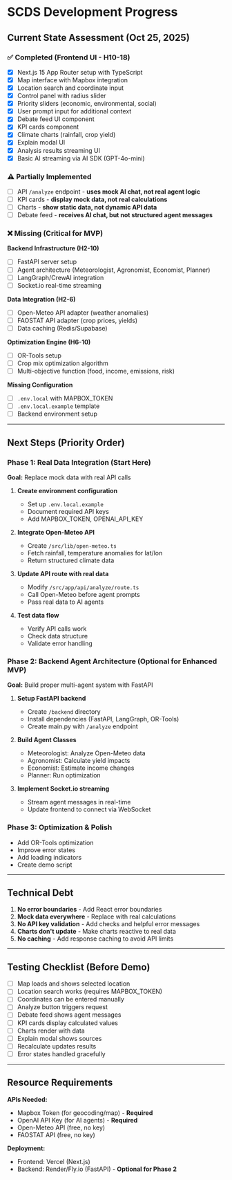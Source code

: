# SCDS Development Progress

## Current State Assessment (Oct 25, 2025)

### ✅ Completed (Frontend UI - H10-18)
- [x] Next.js 15 App Router setup with TypeScript
- [x] Map interface with Mapbox integration
- [x] Location search and coordinate input
- [x] Control panel with radius slider
- [x] Priority sliders (economic, environmental, social)
- [x] User prompt input for additional context
- [x] Debate feed UI component
- [x] KPI cards component
- [x] Climate charts (rainfall, crop yield)
- [x] Explain modal UI
- [x] Analysis results streaming UI
- [x] Basic AI streaming via AI SDK (GPT-4o-mini)

### ⚠️ Partially Implemented
- [ ] API `/analyze` endpoint - **uses mock AI chat, not real agent logic**
- [ ] KPI cards - **display mock data, not real calculations**
- [ ] Charts - **show static data, not dynamic API data**
- [ ] Debate feed - **receives AI chat, but not structured agent messages**

### ❌ Missing (Critical for MVP)
**Backend Infrastructure (H2-10)**
- [ ] FastAPI server setup
- [ ] Agent architecture (Meteorologist, Agronomist, Economist, Planner)
- [ ] LangGraph/CrewAI integration
- [ ] Socket.io real-time streaming

**Data Integration (H2-6)**
- [ ] Open-Meteo API adapter (weather anomalies)
- [ ] FAOSTAT API adapter (crop prices, yields)
- [ ] Data caching (Redis/Supabase)

**Optimization Engine (H6-10)**
- [ ] OR-Tools setup
- [ ] Crop mix optimization algorithm
- [ ] Multi-objective function (food, income, emissions, risk)

**Missing Configuration**
- [ ] `.env.local` with MAPBOX_TOKEN
- [ ] `.env.local.example` template
- [ ] Backend environment setup

---

## Next Steps (Priority Order)

### Phase 1: Real Data Integration (Start Here)
**Goal:** Replace mock data with real API calls

1. **Create environment configuration**
   - Set up `.env.local.example` 
   - Document required API keys
   - Add MAPBOX_TOKEN, OPENAI_API_KEY

2. **Integrate Open-Meteo API**
   - Create `/src/lib/open-meteo.ts` 
   - Fetch rainfall, temperature anomalies for lat/lon
   - Return structured climate data

3. **Update API route with real data**
   - Modify `/src/app/api/analyze/route.ts`
   - Call Open-Meteo before agent prompts
   - Pass real data to AI agents

4. **Test data flow**
   - Verify API calls work
   - Check data structure
   - Validate error handling

### Phase 2: Backend Agent Architecture (Optional for Enhanced MVP)
**Goal:** Build proper multi-agent system with FastAPI

1. **Setup FastAPI backend**
   - Create `/backend` directory
   - Install dependencies (FastAPI, LangGraph, OR-Tools)
   - Create main.py with `/analyze` endpoint

2. **Build Agent Classes**
   - Meteorologist: Analyze Open-Meteo data
   - Agronomist: Calculate yield impacts
   - Economist: Estimate income changes
   - Planner: Run optimization

3. **Implement Socket.io streaming**
   - Stream agent messages in real-time
   - Update frontend to connect via WebSocket

### Phase 3: Optimization & Polish
- Add OR-Tools optimization
- Improve error states
- Add loading indicators
- Create demo script

---

## Technical Debt

1. **No error boundaries** - Add React error boundaries
2. **Mock data everywhere** - Replace with real calculations
3. **No API key validation** - Add checks and helpful error messages
4. **Charts don't update** - Make charts reactive to real data
5. **No caching** - Add response caching to avoid API limits

---

## Testing Checklist (Before Demo)

- [ ] Map loads and shows selected location
- [ ] Location search works (requires MAPBOX_TOKEN)
- [ ] Coordinates can be entered manually
- [ ] Analyze button triggers request
- [ ] Debate feed shows agent messages
- [ ] KPI cards display calculated values
- [ ] Charts render with data
- [ ] Explain modal shows sources
- [ ] Recalculate updates results
- [ ] Error states handled gracefully

---

## Resource Requirements

**APIs Needed:**
- Mapbox Token (for geocoding/map) - **Required**
- OpenAI API Key (for AI agents) - **Required**
- Open-Meteo API (free, no key)
- FAOSTAT API (free, no key)

**Deployment:**
- Frontend: Vercel (Next.js)
- Backend: Render/Fly.io (FastAPI) - **Optional for Phase 2**
